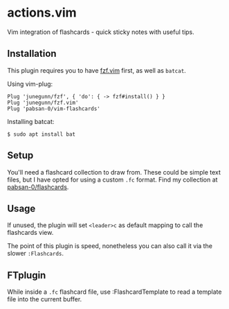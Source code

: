 # actions.vim

Vim integration of flashcards - quick sticky notes with useful tips.

## Installation

This plugin requires you to have [fzf.vim](https://github.com/junegunn/fzf.vim) first, as well as `batcat`.

Using vim-plug:

```
Plug 'junegunn/fzf', { 'do': { -> fzf#install() } }
Plug 'junegunn/fzf.vim'
Plug 'pabsan-0/vim-flashcards'
```

Installing batcat:
```
$ sudo apt install bat
```

## Setup 

You'll need a flashcard collection to draw from. These could be simple text files, but I have opted for using a custom `.fc` format. Find my collection at [pabsan-0/flashcards](github.com/pabsan-0/flashcards).

## Usage 

If unused, the plugin will set `<leader>c` as default mapping to call the flashcards view.

The point of this plugin is speed, nonetheless you can also call it via the slower `:Flashcards`. 


## FTplugin

While inside a `.fc` flashcard file, use :FlashcardTemplate to read a template file into the current buffer. 

